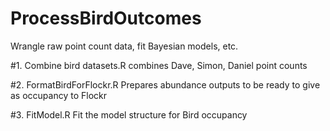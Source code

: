 # ProcessBirdOutcomes
Wrangle raw point count data, fit Bayesian models, etc. 

#1. Combine bird datasets.R
combines Dave, Simon, Daniel point counts 

#2. FormatBirdForFlockr.R
Prepares abundance outputs to be ready to give as occupancy to Flockr

#3. FitModel.R 
Fit the model structure for Bird occupancy 




